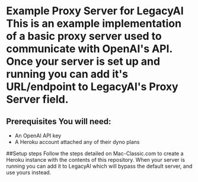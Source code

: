 # Example Proxy Server for LegacyAI This is an example implementation of a basic proxy server used to communicate with OpenAI's API. Once your server is set up and running you can add it's URL/endpoint to LegacyAI's Proxy Server field.

## Prerequisites You will need:
- An OpenAI API key
- A Heroku account attached any of their dyno plans

##Setup steps Follow the steps detailed on Mac-Classic.com to create a Heroku instance with the contents of this repository. When your server is running you can add it to LegacyAI which will bypass the default server, and use yours instead.
